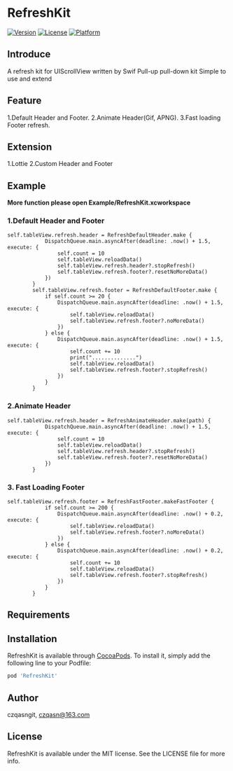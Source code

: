 # RefreshKit

[![Version](https://img.shields.io/cocoapods/v/RefreshKit.svg?style=flat)](https://cocoapods.org/pods/RefreshKit)
[![License](https://img.shields.io/cocoapods/l/RefreshKit.svg?style=flat)](https://cocoapods.org/pods/RefreshKit)
[![Platform](https://img.shields.io/cocoapods/p/RefreshKit.svg?style=flat)](https://cocoapods.org/pods/RefreshKit)

## Introduce
A refresh kit for UIScrollView written by Swif
Pull-up pull-down kit
Simple to use and extend
## Feature
1.Default Header and Footer.
2.Animate Header(Gif, APNG).
3.Fast loading Footer refresh.
## Extension
1.Lottie
2.Custom Header and Footer
## Example
**More function please open Example/RefreshKit.xcworkspace**
### 1.Default Header and Footer
```
self.tableView.refresh.header = RefreshDefaultHeader.make {
            DispatchQueue.main.asyncAfter(deadline: .now() + 1.5, execute: {
                self.count = 10
                self.tableView.reloadData()
                self.tableView.refresh.header?.stopRefresh()
                self.tableView.refresh.footer?.resetNoMoreData()
            })
        }
        self.tableView.refresh.footer = RefreshDefaultFooter.make {
            if self.count >= 20 {
                DispatchQueue.main.asyncAfter(deadline: .now() + 1.5, execute: {
                    self.tableView.reloadData()
                    self.tableView.refresh.footer?.noMoreData()
                })
            } else {
                DispatchQueue.main.asyncAfter(deadline: .now() + 1.5, execute: {
                    self.count += 10
                    print("..............")
                    self.tableView.reloadData()
                    self.tableView.refresh.footer?.stopRefresh()
                })
            }
        }
```

### 2.Animate Header
```
self.tableView.refresh.header = RefreshAnimateHeader.make(path) {
            DispatchQueue.main.asyncAfter(deadline: .now() + 1.5, execute: {
                self.count = 10
                self.tableView.reloadData()
                self.tableView.refresh.header?.stopRefresh()
                self.tableView.refresh.footer?.resetNoMoreData()
            })
        }
```
### 3. Fast Loading Footer
```
self.tableView.refresh.footer = RefreshFastFooter.makeFastFooter {
            if self.count >= 200 {
                DispatchQueue.main.asyncAfter(deadline: .now() + 0.2, execute: {
                    self.tableView.reloadData()
                    self.tableView.refresh.footer?.noMoreData()
                })
            } else {
                DispatchQueue.main.asyncAfter(deadline: .now() + 0.2, execute: {
                    self.count += 10
                    self.tableView.reloadData()
                    self.tableView.refresh.footer?.stopRefresh()
                })
            }
        }
```

## Requirements

## Installation

RefreshKit is available through [CocoaPods](https://cocoapods.org). To install
it, simply add the following line to your Podfile:

```ruby
pod 'RefreshKit'
```

## Author

czqasngit, czqasn@163.com

## License

RefreshKit is available under the MIT license. See the LICENSE file for more info.


